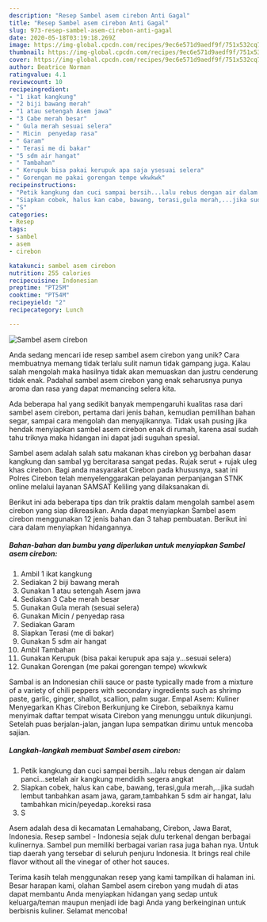```yaml
---
description: "Resep Sambel asem cirebon Anti Gagal"
title: "Resep Sambel asem cirebon Anti Gagal"
slug: 973-resep-sambel-asem-cirebon-anti-gagal
date: 2020-05-18T03:19:18.269Z
image: https://img-global.cpcdn.com/recipes/9ec6e571d9aedf9f/751x532cq70/sambel-asem-cirebon-foto-resep-utama.jpg
thumbnail: https://img-global.cpcdn.com/recipes/9ec6e571d9aedf9f/751x532cq70/sambel-asem-cirebon-foto-resep-utama.jpg
cover: https://img-global.cpcdn.com/recipes/9ec6e571d9aedf9f/751x532cq70/sambel-asem-cirebon-foto-resep-utama.jpg
author: Beatrice Norman
ratingvalue: 4.1
reviewcount: 10
recipeingredient:
- "1 ikat kangkung"
- "2 biji bawang merah"
- "1 atau setengah Asem jawa"
- "3 Cabe merah besar"
- " Gula merah sesuai selera"
- " Micin  penyedap rasa"
- " Garam"
- " Terasi me di bakar"
- "5 sdm air hangat"
- " Tambahan"
- " Kerupuk bisa pakai kerupuk apa saja ysesuai selera"
- " Gorengan me pakai gorengan tempe wkwkwk"
recipeinstructions:
- "Petik kangkung dan cuci sampai bersih...lalu rebus dengan air dalam panci...setelah air kangkung mendidih segera angkat"
- "Siapkan cobek, halus kan cabe, bawang, terasi,gula merah,...jika sudah lembut tanbahkan asam jawa, garam,tambahkan 5 sdm air hangat, lalu tambahkan micin/peyedap..koreksi rasa"
- "S"
categories:
- Resep
tags:
- sambel
- asem
- cirebon

katakunci: sambel asem cirebon 
nutrition: 255 calories
recipecuisine: Indonesian
preptime: "PT25M"
cooktime: "PT54M"
recipeyield: "2"
recipecategory: Lunch

---
```



![Sambel asem cirebon](https://img-global.cpcdn.com/recipes/9ec6e571d9aedf9f/751x532cq70/sambel-asem-cirebon-foto-resep-utama.jpg)

Anda sedang mencari ide resep sambel asem cirebon yang unik? Cara membuatnya memang tidak terlalu sulit namun tidak gampang juga. Kalau salah mengolah maka hasilnya tidak akan memuaskan dan justru cenderung tidak enak. Padahal sambel asem cirebon yang enak seharusnya punya aroma dan rasa yang dapat memancing selera kita.

Ada beberapa hal yang sedikit banyak mempengaruhi kualitas rasa dari sambel asem cirebon, pertama dari jenis bahan, kemudian pemilihan bahan segar, sampai cara mengolah dan menyajikannya. Tidak usah pusing jika hendak menyiapkan sambel asem cirebon enak di rumah, karena asal sudah tahu triknya maka hidangan ini dapat jadi suguhan spesial.

Sambel asem adalah salah satu makanan khas cirebon yg berbahan dasar kangkung dan sambal yg bercitarasa sangat pedas. Rujak serut + rujak uleg khas cirebon. Bagi anda masyarakat Cirebon pada khususnya, saat ini Polres Cirebon telah menyelenggarakan pelayanan perpanjangan STNK online melalui layanan SAMSAT Keliling yang dilaksanakan di.


Berikut ini ada beberapa tips dan trik praktis dalam mengolah sambel asem cirebon yang siap dikreasikan. Anda dapat menyiapkan Sambel asem cirebon menggunakan 12 jenis bahan dan 3 tahap pembuatan. Berikut ini cara dalam menyiapkan hidangannya.

<!--inarticleads1-->

##### Bahan-bahan dan bumbu yang diperlukan untuk menyiapkan Sambel asem cirebon:

1. Ambil 1 ikat kangkung
1. Sediakan 2 biji bawang merah
1. Gunakan 1 atau setengah Asem jawa
1. Sediakan 3 Cabe merah besar
1. Gunakan  Gula merah (sesuai selera)
1. Gunakan  Micin / penyedap rasa
1. Sediakan  Garam
1. Siapkan  Terasi (me di bakar)
1. Gunakan 5 sdm air hangat
1. Ambil  Tambahan
1. Gunakan  Kerupuk (bisa pakai kerupuk apa saja y...sesuai selera)
1. Gunakan  Gorengan (me pakai gorengan tempe) wkwkwk


Sambal is an Indonesian chili sauce or paste typically made from a mixture of a variety of chili peppers with secondary ingredients such as shrimp paste, garlic, ginger, shallot, scallion, palm sugar. Empal Asem: Kuliner Menyegarkan Khas Cirebon Berkunjung ke Cirebon, sebaiknya kamu menyimak daftar tempat wisata Cirebon yang menunggu untuk dikunjungi. Setelah puas berjalan-jalan, jangan lupa sempatkan dirimu untuk mencoba sajian. 

<!--inarticleads2-->

##### Langkah-langkah membuat Sambel asem cirebon:

1. Petik kangkung dan cuci sampai bersih...lalu rebus dengan air dalam panci...setelah air kangkung mendidih segera angkat
1. Siapkan cobek, halus kan cabe, bawang, terasi,gula merah,...jika sudah lembut tanbahkan asam jawa, garam,tambahkan 5 sdm air hangat, lalu tambahkan micin/peyedap..koreksi rasa
1. S


Asem adalah desa di kecamatan Lemahabang, Cirebon, Jawa Barat, Indonesia. Resep sambel - Indonesia sejak dulu terkenal dengan berbagai kulinernya. Sambel pun memiliki berbagai varian rasa juga bahan nya. Untuk tiap daerah yang tersebar di seluruh penjuru Indonesia. It brings real chile flavor without all the vinegar of other hot sauces. 

Terima kasih telah menggunakan resep yang kami tampilkan di halaman ini. Besar harapan kami, olahan Sambel asem cirebon yang mudah di atas dapat membantu Anda menyiapkan hidangan yang sedap untuk keluarga/teman maupun menjadi ide bagi Anda yang berkeinginan untuk berbisnis kuliner. Selamat mencoba!
